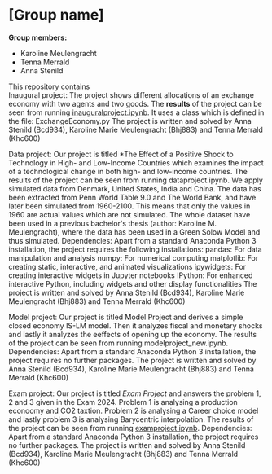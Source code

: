 # \[Group name\]

**Group members:**
- Karoline Meulengracht
- Tenna Merrald
- Anna Stenild

This repository contains  
Inaugural project: 
The project shows different allocations of an exchange economy with two agents and two goods. 
The **results** of the project can be seen from running [inauguralproject.ipynb](inauguralproject.ipynb).
It uses a class which is defined in the file: ExchangeEconomy.py
The project is written and solved by Anna Stenild (Bcd934), Karoline Marie Meulengracht (Bhj883) and Tenna Merrald (Khc600)

Data project:
Our project is titled *The Effect of a Positive Shock to Technology in High- and Low-Income Countries which examines the impact of a technological change in both high- and low-income countries.
The results of the project can be seen from running dataproject.ipynb.
We apply simulated data from Denmark, United States, India and China. The data has been extracted from Penn World Table 9.0 and The World Bank, and have later been simulated from 1960-2100. This means that only the values in 1960 are actual values which are not simulated. The whole dataset have been used in a previous bachelor's thesis (author: Karoline M. Meulengracht), where the data has been used in a Green Solow Model and thus simulated.
Dependencies: Apart from a standard Anaconda Python 3 installation, the project requires the following installations:
pandas: For data manipulation and analysis numpy: For numerical computing matplotlib: For creating static, interactive, and animated visualizations ipywidgets: For creating interactive widgets in Jupyter notebooks IPython: For enhanced interactive Python, including widgets and other display functionalities
The project is written and solved by Anna Stenild (Bcd934), Karoline Marie Meulengracht (Bhj883) and Tenna Merrald (Khc600)


Model project:
Our project is titled Model Project and derives a simple closed economy IS-LM model. Then it analyzes fiscal and monetary shocks and lastly it analyzes the eeffects of opening up the economy.
The results of the project can be seen from running modelproject_new.ipynb.
Dependencies: Apart from a standard Anaconda Python 3 installation, the project requires no further packages.
The project is written and solved by Anna Stenild (Bcd934), Karoline Marie Meulengracht (Bhj883) and Tenna Merrald (Khc600)

Exam project:
Our project is titled *Exam Project* and answers the problem 1, 2 and 3 given in the Exam 2024. Problem 1 is analysing a production econoomy and CO2 taxtion. Problem 2 is analysing a Career choice model and lastly problem 3 is analysing Barycentric interpolation. 
The results of the project can be seen from running [examproject.ipynb](examproject.ipynb).
Dependencies: Apart from a standard Anaconda Python 3 installation, the project requires no further packages.
The project is written and solved by Anna Stenild (Bcd934), Karoline Marie Meulengracht (Bhj883) and Tenna Merrald (Khc600)



